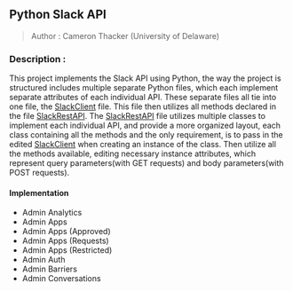 ## Python Slack API
> Author : Cameron Thacker (University of Delaware)

### Description :

This project implements the Slack API using Python, the way the project is structured includes multiple separate Python files, which each implement separate attributes of each individual API. These separate files all tie into one file, the [SlackClient](https://github.com/cthacker-udel/Python-Slack-API/blob/master/SlackClient.py) file. This file then utilizes all methods declared in the file [SlackRestAPI](https://github.com/cthacker-udel/Python-Slack-API/blob/master/SlackRestAPI.py). The [SlackRestAPI](https://github.com/cthacker-udel/Python-Slack-API/blob/master/SlackRestAPI.py) file utilizes multiple classes to implement each individual API, and provide a more organized layout, each class containing all the methods and the only requirement, is to pass in the edited [SlackClient](https://github.com/cthacker-udel/Python-Slack-API/blob/master/SlackClient.py) when creating an instance of the class. Then utilize all the methods available, editing necessary instance attributes, which represent query parameters(with GET requests) and body parameters(with POST requests).  


#### Implementation

- Admin Analytics
- Admin Apps
- Admin Apps (Approved)
- Admin Apps (Requests)
- Admin Apps (Restricted)
- Admin Auth
- Admin Barriers
- Admin Conversations
